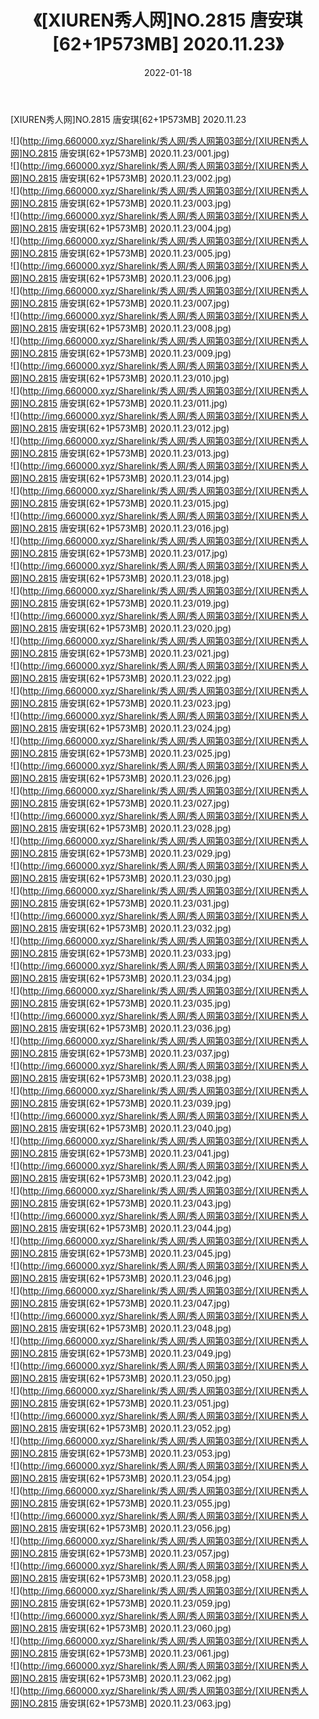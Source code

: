 ﻿---
layout: post
title:  《[XIUREN秀人网]NO.2815 唐安琪[62+1P573MB] 2020.11.23》
date:   2022-01-18
img: http://img.660000.xyz/Sharelink/秀人网/秀人网第03部分/[XIUREN秀人网]NO.2815 唐安琪[62+1P573MB] 2020.11.23/000.jpg
categories: [美女, 清纯, 唯美]
---

[XIUREN秀人网]NO.2815 唐安琪[62+1P573MB] 2020.11.23

 ![](http://img.660000.xyz/Sharelink/秀人网/秀人网第03部分/[XIUREN秀人网]NO.2815 唐安琪[62+1P573MB] 2020.11.23/001.jpg) <br>![](http://img.660000.xyz/Sharelink/秀人网/秀人网第03部分/[XIUREN秀人网]NO.2815 唐安琪[62+1P573MB] 2020.11.23/002.jpg) <br>![](http://img.660000.xyz/Sharelink/秀人网/秀人网第03部分/[XIUREN秀人网]NO.2815 唐安琪[62+1P573MB] 2020.11.23/003.jpg) <br>![](http://img.660000.xyz/Sharelink/秀人网/秀人网第03部分/[XIUREN秀人网]NO.2815 唐安琪[62+1P573MB] 2020.11.23/004.jpg) <br>![](http://img.660000.xyz/Sharelink/秀人网/秀人网第03部分/[XIUREN秀人网]NO.2815 唐安琪[62+1P573MB] 2020.11.23/005.jpg) <br>![](http://img.660000.xyz/Sharelink/秀人网/秀人网第03部分/[XIUREN秀人网]NO.2815 唐安琪[62+1P573MB] 2020.11.23/006.jpg) <br>![](http://img.660000.xyz/Sharelink/秀人网/秀人网第03部分/[XIUREN秀人网]NO.2815 唐安琪[62+1P573MB] 2020.11.23/007.jpg) <br>![](http://img.660000.xyz/Sharelink/秀人网/秀人网第03部分/[XIUREN秀人网]NO.2815 唐安琪[62+1P573MB] 2020.11.23/008.jpg) <br>![](http://img.660000.xyz/Sharelink/秀人网/秀人网第03部分/[XIUREN秀人网]NO.2815 唐安琪[62+1P573MB] 2020.11.23/009.jpg) <br>![](http://img.660000.xyz/Sharelink/秀人网/秀人网第03部分/[XIUREN秀人网]NO.2815 唐安琪[62+1P573MB] 2020.11.23/010.jpg) <br>![](http://img.660000.xyz/Sharelink/秀人网/秀人网第03部分/[XIUREN秀人网]NO.2815 唐安琪[62+1P573MB] 2020.11.23/011.jpg) <br>![](http://img.660000.xyz/Sharelink/秀人网/秀人网第03部分/[XIUREN秀人网]NO.2815 唐安琪[62+1P573MB] 2020.11.23/012.jpg) <br>![](http://img.660000.xyz/Sharelink/秀人网/秀人网第03部分/[XIUREN秀人网]NO.2815 唐安琪[62+1P573MB] 2020.11.23/013.jpg) <br>![](http://img.660000.xyz/Sharelink/秀人网/秀人网第03部分/[XIUREN秀人网]NO.2815 唐安琪[62+1P573MB] 2020.11.23/014.jpg) <br>![](http://img.660000.xyz/Sharelink/秀人网/秀人网第03部分/[XIUREN秀人网]NO.2815 唐安琪[62+1P573MB] 2020.11.23/015.jpg) <br>![](http://img.660000.xyz/Sharelink/秀人网/秀人网第03部分/[XIUREN秀人网]NO.2815 唐安琪[62+1P573MB] 2020.11.23/016.jpg) <br>![](http://img.660000.xyz/Sharelink/秀人网/秀人网第03部分/[XIUREN秀人网]NO.2815 唐安琪[62+1P573MB] 2020.11.23/017.jpg) <br>![](http://img.660000.xyz/Sharelink/秀人网/秀人网第03部分/[XIUREN秀人网]NO.2815 唐安琪[62+1P573MB] 2020.11.23/018.jpg) <br>![](http://img.660000.xyz/Sharelink/秀人网/秀人网第03部分/[XIUREN秀人网]NO.2815 唐安琪[62+1P573MB] 2020.11.23/019.jpg) <br>![](http://img.660000.xyz/Sharelink/秀人网/秀人网第03部分/[XIUREN秀人网]NO.2815 唐安琪[62+1P573MB] 2020.11.23/020.jpg) <br>![](http://img.660000.xyz/Sharelink/秀人网/秀人网第03部分/[XIUREN秀人网]NO.2815 唐安琪[62+1P573MB] 2020.11.23/021.jpg) <br>![](http://img.660000.xyz/Sharelink/秀人网/秀人网第03部分/[XIUREN秀人网]NO.2815 唐安琪[62+1P573MB] 2020.11.23/022.jpg) <br>![](http://img.660000.xyz/Sharelink/秀人网/秀人网第03部分/[XIUREN秀人网]NO.2815 唐安琪[62+1P573MB] 2020.11.23/023.jpg) <br>![](http://img.660000.xyz/Sharelink/秀人网/秀人网第03部分/[XIUREN秀人网]NO.2815 唐安琪[62+1P573MB] 2020.11.23/024.jpg) <br>![](http://img.660000.xyz/Sharelink/秀人网/秀人网第03部分/[XIUREN秀人网]NO.2815 唐安琪[62+1P573MB] 2020.11.23/025.jpg) <br>![](http://img.660000.xyz/Sharelink/秀人网/秀人网第03部分/[XIUREN秀人网]NO.2815 唐安琪[62+1P573MB] 2020.11.23/026.jpg) <br>![](http://img.660000.xyz/Sharelink/秀人网/秀人网第03部分/[XIUREN秀人网]NO.2815 唐安琪[62+1P573MB] 2020.11.23/027.jpg) <br>![](http://img.660000.xyz/Sharelink/秀人网/秀人网第03部分/[XIUREN秀人网]NO.2815 唐安琪[62+1P573MB] 2020.11.23/028.jpg) <br>![](http://img.660000.xyz/Sharelink/秀人网/秀人网第03部分/[XIUREN秀人网]NO.2815 唐安琪[62+1P573MB] 2020.11.23/029.jpg) <br>![](http://img.660000.xyz/Sharelink/秀人网/秀人网第03部分/[XIUREN秀人网]NO.2815 唐安琪[62+1P573MB] 2020.11.23/030.jpg) <br>![](http://img.660000.xyz/Sharelink/秀人网/秀人网第03部分/[XIUREN秀人网]NO.2815 唐安琪[62+1P573MB] 2020.11.23/031.jpg) <br>![](http://img.660000.xyz/Sharelink/秀人网/秀人网第03部分/[XIUREN秀人网]NO.2815 唐安琪[62+1P573MB] 2020.11.23/032.jpg) <br>![](http://img.660000.xyz/Sharelink/秀人网/秀人网第03部分/[XIUREN秀人网]NO.2815 唐安琪[62+1P573MB] 2020.11.23/033.jpg) <br>![](http://img.660000.xyz/Sharelink/秀人网/秀人网第03部分/[XIUREN秀人网]NO.2815 唐安琪[62+1P573MB] 2020.11.23/034.jpg) <br>![](http://img.660000.xyz/Sharelink/秀人网/秀人网第03部分/[XIUREN秀人网]NO.2815 唐安琪[62+1P573MB] 2020.11.23/035.jpg) <br>![](http://img.660000.xyz/Sharelink/秀人网/秀人网第03部分/[XIUREN秀人网]NO.2815 唐安琪[62+1P573MB] 2020.11.23/036.jpg) <br>![](http://img.660000.xyz/Sharelink/秀人网/秀人网第03部分/[XIUREN秀人网]NO.2815 唐安琪[62+1P573MB] 2020.11.23/037.jpg) <br>![](http://img.660000.xyz/Sharelink/秀人网/秀人网第03部分/[XIUREN秀人网]NO.2815 唐安琪[62+1P573MB] 2020.11.23/038.jpg) <br>![](http://img.660000.xyz/Sharelink/秀人网/秀人网第03部分/[XIUREN秀人网]NO.2815 唐安琪[62+1P573MB] 2020.11.23/039.jpg) <br>![](http://img.660000.xyz/Sharelink/秀人网/秀人网第03部分/[XIUREN秀人网]NO.2815 唐安琪[62+1P573MB] 2020.11.23/040.jpg) <br>![](http://img.660000.xyz/Sharelink/秀人网/秀人网第03部分/[XIUREN秀人网]NO.2815 唐安琪[62+1P573MB] 2020.11.23/041.jpg) <br>![](http://img.660000.xyz/Sharelink/秀人网/秀人网第03部分/[XIUREN秀人网]NO.2815 唐安琪[62+1P573MB] 2020.11.23/042.jpg) <br>![](http://img.660000.xyz/Sharelink/秀人网/秀人网第03部分/[XIUREN秀人网]NO.2815 唐安琪[62+1P573MB] 2020.11.23/043.jpg) <br>![](http://img.660000.xyz/Sharelink/秀人网/秀人网第03部分/[XIUREN秀人网]NO.2815 唐安琪[62+1P573MB] 2020.11.23/044.jpg) <br>![](http://img.660000.xyz/Sharelink/秀人网/秀人网第03部分/[XIUREN秀人网]NO.2815 唐安琪[62+1P573MB] 2020.11.23/045.jpg) <br>![](http://img.660000.xyz/Sharelink/秀人网/秀人网第03部分/[XIUREN秀人网]NO.2815 唐安琪[62+1P573MB] 2020.11.23/046.jpg) <br>![](http://img.660000.xyz/Sharelink/秀人网/秀人网第03部分/[XIUREN秀人网]NO.2815 唐安琪[62+1P573MB] 2020.11.23/047.jpg) <br>![](http://img.660000.xyz/Sharelink/秀人网/秀人网第03部分/[XIUREN秀人网]NO.2815 唐安琪[62+1P573MB] 2020.11.23/048.jpg) <br>![](http://img.660000.xyz/Sharelink/秀人网/秀人网第03部分/[XIUREN秀人网]NO.2815 唐安琪[62+1P573MB] 2020.11.23/049.jpg) <br>![](http://img.660000.xyz/Sharelink/秀人网/秀人网第03部分/[XIUREN秀人网]NO.2815 唐安琪[62+1P573MB] 2020.11.23/050.jpg) <br>![](http://img.660000.xyz/Sharelink/秀人网/秀人网第03部分/[XIUREN秀人网]NO.2815 唐安琪[62+1P573MB] 2020.11.23/051.jpg) <br>![](http://img.660000.xyz/Sharelink/秀人网/秀人网第03部分/[XIUREN秀人网]NO.2815 唐安琪[62+1P573MB] 2020.11.23/052.jpg) <br>![](http://img.660000.xyz/Sharelink/秀人网/秀人网第03部分/[XIUREN秀人网]NO.2815 唐安琪[62+1P573MB] 2020.11.23/053.jpg) <br>![](http://img.660000.xyz/Sharelink/秀人网/秀人网第03部分/[XIUREN秀人网]NO.2815 唐安琪[62+1P573MB] 2020.11.23/054.jpg) <br>![](http://img.660000.xyz/Sharelink/秀人网/秀人网第03部分/[XIUREN秀人网]NO.2815 唐安琪[62+1P573MB] 2020.11.23/055.jpg) <br>![](http://img.660000.xyz/Sharelink/秀人网/秀人网第03部分/[XIUREN秀人网]NO.2815 唐安琪[62+1P573MB] 2020.11.23/056.jpg) <br>![](http://img.660000.xyz/Sharelink/秀人网/秀人网第03部分/[XIUREN秀人网]NO.2815 唐安琪[62+1P573MB] 2020.11.23/057.jpg) <br>![](http://img.660000.xyz/Sharelink/秀人网/秀人网第03部分/[XIUREN秀人网]NO.2815 唐安琪[62+1P573MB] 2020.11.23/058.jpg) <br>![](http://img.660000.xyz/Sharelink/秀人网/秀人网第03部分/[XIUREN秀人网]NO.2815 唐安琪[62+1P573MB] 2020.11.23/059.jpg) <br>![](http://img.660000.xyz/Sharelink/秀人网/秀人网第03部分/[XIUREN秀人网]NO.2815 唐安琪[62+1P573MB] 2020.11.23/060.jpg) <br>![](http://img.660000.xyz/Sharelink/秀人网/秀人网第03部分/[XIUREN秀人网]NO.2815 唐安琪[62+1P573MB] 2020.11.23/061.jpg) <br>![](http://img.660000.xyz/Sharelink/秀人网/秀人网第03部分/[XIUREN秀人网]NO.2815 唐安琪[62+1P573MB] 2020.11.23/062.jpg) <br>![](http://img.660000.xyz/Sharelink/秀人网/秀人网第03部分/[XIUREN秀人网]NO.2815 唐安琪[62+1P573MB] 2020.11.23/063.jpg) <br>